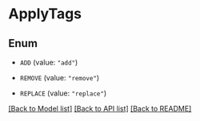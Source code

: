 # ApplyTags

## Enum


* `ADD` (value: `"add"`)

* `REMOVE` (value: `"remove"`)

* `REPLACE` (value: `"replace"`)


[[Back to Model list]](../README.md#documentation-for-models) [[Back to API list]](../README.md#documentation-for-api-endpoints) [[Back to README]](../README.md)


